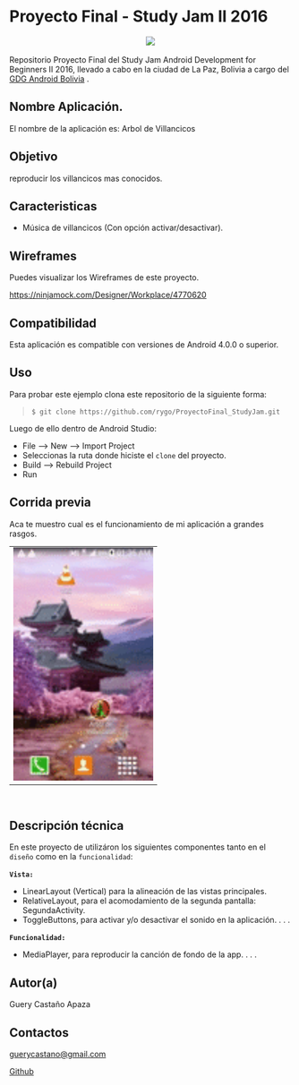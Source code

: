 Proyecto Final - Study Jam II 2016
===
<div align="center">
    <center>
        <img src="http://developerstudyjams.com/images/masthead.png" width="400px"/>
    </center>
</div>

Repositorio Proyecto Final del Study Jam Android Development for Beginners II 2016, llevado a cabo en la ciudad de La Paz, Bolivia a cargo del <a target="_blank" href="http://www.gdg.androidbolivia.com">GDG Android Bolivia</a> .

Nombre Aplicación.
---
El nombre de la aplicación es: Arbol de Villancicos

Objetivo
---
reproducir los villancicos mas conocidos.

Caracteristicas
---
* Música de villancicos (Con opción activar/desactivar).

Wireframes
---
Puedes visualizar los Wireframes de este proyecto.

https://ninjamock.com/Designer/Workplace/4770620

Compatibilidad
---
Esta aplicación es compatible con versiones de Android 4.0.0 o superior.

Uso
---------
Para probar este ejemplo clona este repositorio de la siguiente forma:
>
>     $ git clone https://github.com/rygo/ProyectoFinal_StudyJam.git

Luego de ello dentro de Android Studio:

* File --> New --> Import Project 
* Seleccionas la ruta donde hiciste el `clone` del proyecto.
* Build --> Rebuild Project
* Run 

Corrida previa
---
Aca te muestro cual es el funcionamiento de mi aplicación a grandes rasgos.
<div align="center">
    <center>
        <table border="0">
            <tr>
                <td><img src="img/gif_aplicacion.gif" width="250"></td>
                </tr>
        </table>
    </center>
</div>
<br>

Descripción técnica
---
En este proyecto de utilizáron los siguientes componentes tanto en el `diseño` como en la `funcionalidad`:

**`Vista:`**
* LinearLayout (Vertical) para la alineación de las vistas principales.
* RelativeLayout, para el acomodamiento de la segunda pantalla: SegundaActivity.
* ToggleButtons, para activar y/o desactivar el sonido en la aplicación.
.
.
.

**`Funcionalidad:`**
* MediaPlayer, para reproducir la canción de fondo de la app.
.
.
.

Autor(a)
---
Guery Castaño Apaza

Contactos
---
guerycastano@gmail.com

[Github](https://www.github.com/rygo)<br>
